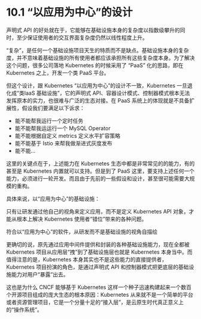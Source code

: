 # 10.1 “以应用为中心”的设计


声明式 API 的好处就在于，它能够在基础设施本身的复杂度以指数级攀升的同时，至少保证使用者的交互界面复杂度仍然以线性程度上升。


“复杂”，是任何一个基础设施项目天生的特质而不是缺点。基础设施本身的复杂度，并不意味着基础设施的所有使用者都应该承担所有这些复杂度本身。为了解决这个问题，很多公司落地 Kubernetes 的时候采用了 “PaaS” 化的思路，即在 Kubernetes 之上，开发一个类 PaaS 平台。

但这个设计，跟 Kubernetes “以应用为中心”的设计不一致，Kubernetes 一旦退化成“类IaaS 基础设施”，它的声明式 API、容器设计模式、控制器模式根本无法发挥原本的实力，也很难与广泛的生态对接。在 PaaS 系统上的体现就是不具备扩展性，假设我们要满足以下诉求：

- 能不能帮我运行一个定时任务
- 能不能帮我运运行一个 MySQL Operator
- 能不能根据自定义 metrics 定义水平扩容策略
- 能不能基于 Istio 来帮我做渐进式灰度发布
- 能不能...

这里的关键点在于，上述能力在 Kubernetes 生态中都是非常常见的的能力，有的甚至是 Kubernetes 内置就可以支持。但是到了 PaaS 这里，要支持上述任何一个能力，必须进行一轮开发。而且由于先前的一些假设和设计，甚至很可能需要大规模的重构。

具体来说，以“应用为中心”的基础设施：

只有让研发通过他自己的视角来定义应用，而不是定义 Kubernetes API 对象，才能从根本上解决 Kubernetes 使用者“错位”带来的各种问题。


符合以“应用为中心”的软件，从研发而不是基础设施的视角自描绘

更确切的说，原先通过应用中间件提供和封装的各种基础设施能力，现在全都被 Kubernetes 项目从应用层“拽”到了基础设施层也就是 Kubernetes 本身当中。而值得注意的是，Kubernetes 本身其实也不是这些能力的直接提供者，Kubernetes 项目扮演的角色，是通过声明式 API 和控制器模式把更底层的基础设施能力对用户“暴露”出去。


这也是为什么 CNCF 能够基于 Kubernetes 这样一个种子迅速构建起来一个数百个开源项目组成的庞大生态的根本原因：Kubernetes 从来就不是一个简单的平台或者资源管理项目，它是一个分量十足的“接入层”，是云原生时代真正意义上的“操作系统”。
